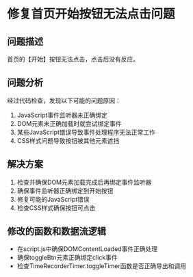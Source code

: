 # 修复首页开始按钮无法点击问题

## 问题描述
首页的【开始】按钮无法点击，点击后没有反应。

## 问题分析
经过代码检查，发现以下可能的问题原因：
1. JavaScript事件监听器未正确绑定
2. DOM元素未正确加载时就尝试绑定事件
3. 某些JavaScript错误导致事件处理程序无法正常工作
4. CSS样式问题导致按钮被其他元素遮挡

## 解决方案
1. 检查并确保DOM元素加载完成后再绑定事件监听器
2. 确保事件监听器正确绑定到开始按钮
3. 修复可能的JavaScript错误
4. 检查CSS样式确保按钮可点击

## 修改的函数和数据流逻辑
- 在script.js中确保DOMContentLoaded事件正确处理
- 确保toggleBtn元素正确绑定click事件
- 检查TimeRecorderTimer.toggleTimer函数是否正确导出和调用